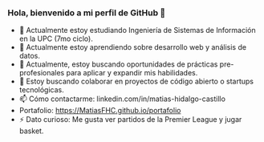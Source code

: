 ### Hola, bienvenido a mi perfil de GitHub 👋


- 🔭 Actualmente estoy estudiando Ingeniería de Sistemas de Información en la UPC (7mo ciclo).
- 🌱 Actualmente estoy aprendiendo sobre desarrollo web y análisis de datos.
- 🚀 Actualmente, estoy buscando oportunidades de prácticas pre-profesionales para aplicar y expandir mis habilidades.
- 👯 Estoy buscando colaborar en proyectos de código abierto o startups tecnológicas.
- 📫 Cómo contactarme: linkedin.com/in/matias-hidalgo-castillo 
- Portafolio: https://MatiasFHC.github.io/portafolio
- ⚡ Dato curioso: Me gusta ver partidos de la Premier League y jugar basket.

